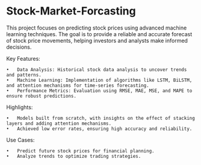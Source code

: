 # Stock-Market-Forcasting

This project focuses on predicting stock prices using advanced machine learning techniques. The goal is to provide a reliable and accurate forecast of stock price movements, helping investors and analysts make informed decisions.

Key Features:

	•	Data Analysis: Historical stock data analysis to uncover trends and patterns.
	•	Machine Learning: Implementation of algorithms like LSTM, BiLSTM, and attention mechanisms for time-series forecasting.
	•	Performance Metrics: Evaluation using RMSE, MAE, MSE, and MAPE to ensure robust predictions.

Highlights:

	•	Models built from scratch, with insights on the effect of stacking layers and adding attention mechanisms.
	•	Achieved low error rates, ensuring high accuracy and reliability.

Use Cases:

	•	Predict future stock prices for financial planning.
	•	Analyze trends to optimize trading strategies.

